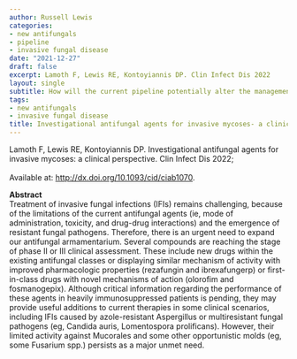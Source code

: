 ```yaml
---
author: Russell Lewis
categories:
- new antifungals
- pipeline
- invasive fungal disease
date: "2021-12-27"
draft: false
excerpt: Lamoth F, Lewis RE, Kontoyiannis DP. Clin Infect Dis 2022
layout: single
subtitle: How will the current pipeline potentially alter the management of invasive fungal diseases?
tags:
- new antifungals
- invasive fungal disease
title: Investigational antifungal agents for invasive mycoses- a clinical perspective
---
```


Lamoth F, Lewis RE, Kontoyiannis DP. Investigational antifungal agents for invasive mycoses: a clinical perspective. Clin Infect Dis 2022;
<br> <br> Available at: http://dx.doi.org/10.1093/cid/ciab1070.

**Abstract**<br>
Treatment of invasive fungal infections (IFIs) remains challenging, because of the limitations of the current antifungal agents (ie, mode of administration, toxicity, and drug-drug interactions) and the emergence of resistant fungal pathogens. Therefore, there is an urgent need to expand our antifungal armamentarium. Several compounds are reaching the stage of phase II or III clinical assessment. These include new drugs within the existing antifungal classes or displaying similar mechanism of activity with improved pharmacologic properties (rezafungin and ibrexafungerp) or first-in-class drugs with novel mechanisms of action (olorofim and fosmanogepix). Although critical information regarding the performance of these agents in heavily immunosuppressed patients is pending, they may provide useful additions to current therapies in some clinical scenarios, including IFIs caused by azole-resistant Aspergillus or multiresistant fungal pathogens (eg, Candida auris, Lomentospora prolificans). However, their limited activity against Mucorales and some other opportunistic molds (eg, some Fusarium spp.) persists as a major unmet need.
